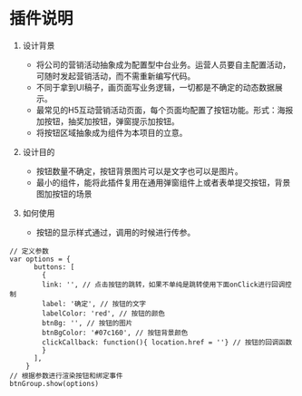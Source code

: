 # 插件说明
1. 设计背景
   * 将公司的营销活动抽象成为配置型中台业务。运营人员要自主配置活动，可随时发起营销活动，而不需重新编写代码。
   * 不同于拿到UI稿子，画页面写业务逻辑，一切都是不确定的动态数据展示。
   * 最常见的H5互动营销活动页面，每个页面均配置了按钮功能。形式：海报加按钮，抽奖加按钮，弹窗提示加按钮。
   * 将按钮区域抽象成为组件为本项目的立意。

2. 设计目的
   * 按钮数量不确定，按钮背景图片可以是文字也可以是图片。
   * 最小的组件，能将此插件复用在通用弹窗组件上或者表单提交按钮，背景图加按钮的场景


3. 如何使用
    * 按钮的显示样式通过，调用的时候进行传参。
  ```
  // 定义参数
  var options = {
        buttons: [
          {
          link: '', // 点击按钮的跳转，如果不单纯是跳转使用下面onClick进行回调控制
          label: '确定', // 按钮的文字
          labelColor: 'red', // 按钮的颜色
          btnBg: '', // 按钮的图片
          btnBgColor: '#07c160', // 按钮背景颜色
          clickCallback: function(){ location.href = ''} // 按钮的回调函数
          }
        ],
      }
  // 根据参数进行渲染按钮和绑定事件      
  btnGroup.show(options)
  ```

